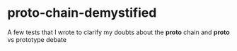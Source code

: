 __proto__-chain-demystified
===========================

A few tests that I wrote to clarify my doubts about the __proto__ chain and __proto__ vs prototype debate
